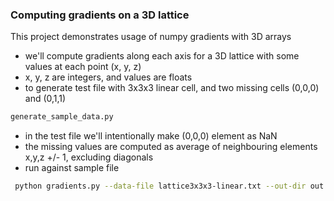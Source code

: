 ### Computing gradients on a 3D lattice
This project demonstrates usage of numpy gradients with 3D arrays

* we'll compute gradients along each axis for a 3D lattice with some values at each point (x, y, z)
* x, y, z are integers, and values are floats
* to generate test file with 3x3x3 linear cell, and two missing cells (0,0,0) and (0,1,1)
```bash
generate_sample_data.py
```
* in the test file we'll intentionally make (0,0,0) element as NaN
* the missing values are computed as average of neighbouring elements x,y,z +/- 1, excluding diagonals
* run against sample file
```bash
 python gradients.py --data-file lattice3x3x3-linear.txt --out-dir out
```
